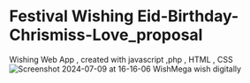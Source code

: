 # Festival Wishing Eid-Birthday-Chrismiss-Love_proposal
 Wishing Web App , created with javascript ,php , HTML , CSS 
![Screenshot 2024-07-09 at 16-16-06 WishMega wish digitally](https://github.com/junaidbackspace/Wishing-web-App-for-Eid-Birthday-Chrismiss-Love_proposal/assets/88697352/d60d0fe5-aadc-4b8f-9ebb-e983c758c9e2)
